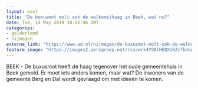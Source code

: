 ```yaml
---
layout: post
title: "De buxusmot molt ook de welkomsthaag in Beek, wat nu?"
date: Tue, 14 May 2019 10:52:46 GMT
categories: 
- gelderland 
- nijmegen 
externe_link: "https://www.ad.nl/nijmegen/de-buxusmot-molt-ook-de-welkomsthaag-in-beek-wat-nu~a60dffb6/"
feature_image: "https://images2.persgroep.net/rcs/wrk4YGAlHEQX16Zcfk4agtuJkIk/diocontent/148270714/_fitwidth/400/?appId=21791a8992982cd8da851550a453bd7f&quality=0.7"
---
```


BEEK - De buxusmot heeft de haag tegenover het oude gemeentehuis in Beek gemold. Er moet iets anders komen, maar wat? De inwoners van de gemeente Berg en Dal wordt gevraagd om met ideeën te komen.
